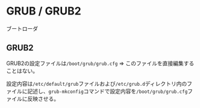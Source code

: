 # GRUB / GRUB2

ブートローダ

## GRUB2

GRUB2の設定ファイルは`/boot/grub/grub.cfg` => このファイルを直接編集することはない。

設定内容は`/etc/default/grub`ファイルおよび`/etc/grub.d`ディレクトリ内のファイルに記述し、`grub-mkconfig`コマンドで設定内容を`/boot/grub/grub.cfg`ファイルに反映させる。

